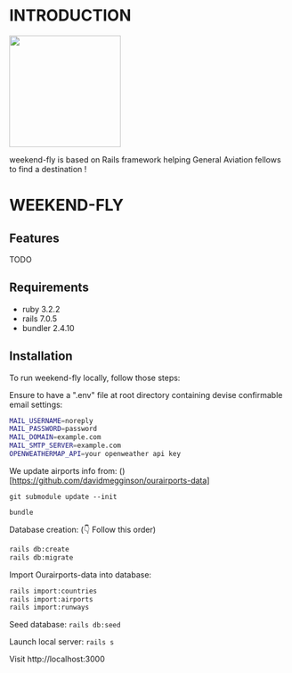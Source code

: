 # INTRODUCTION

<img src="https://github.com/alexstan67/wef_2023/blob/master/app/assets/images/full-logo-beta-dark.png" width="200" />

weekend-fly is based on Rails framework helping General Aviation fellows to find a destination !

# WEEKEND-FLY

## Features
TODO

## Requirements
* ruby 3.2.2
* rails 7.0.5
* bundler 2.4.10

## Installation
To run weekend-fly locally, follow those steps:

Ensure to have a ".env" file at root directory containing devise confirmable email settings:
````bash
MAIL_USERNAME=noreply
MAIL_PASSWORD=password
MAIL_DOMAIN=example.com
MAIL_SMTP_SERVER=example.com
OPENWEATHERMAP_API=your openweather api key
````
We update airports info from: ()[https://github.com/davidmegginson/ourairports-data]

`git submodule update --init`

`bundle`

Database creation: (👇 Follow this order)
````bash
rails db:create
rails db:migrate
````

Import Ourairports-data into database:
````bash
rails import:countries
rails import:airports
rails import:runways
````
Seed database:
`rails db:seed`

Launch local server:
`rails s`

Visit http://localhost:3000
